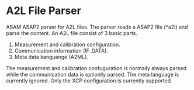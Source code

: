 # A2L File Parser
ASAM ASAP2 parser for A2L files. The parser reads a ASAP2 file (*a2l) and parse the content. An A2L file consist of 3 basic parts.

1. Measurement and calibration configuration.
2. Communication information (IF_DATA).
3. Meta data kanguange (A2ML).

The measurement and calibration confuguration is normally always parsed while the communication data is optionlly parsed. The meta language is currently ignored. Only the XCP configuration is currently supported.
   
